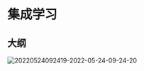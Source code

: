 
# 集成学习

## 大纲

![20220524092419-2022-05-24-09-24-20](https://cdn.jsdelivr.net/gh/ironartisan/picRepo/20220524092419-2022-05-24-09-24-20.png)

